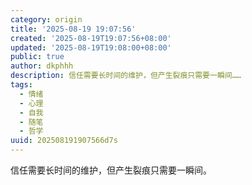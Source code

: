```yaml
---
category: origin
title: '2025-08-19 19:07:56'
created: '2025-08-19T19:07:56+08:00'
updated: '2025-08-19T19:08:00+08:00'
public: true
author: dkphhh
description: 信任需要长时间的维护，但产生裂痕只需要一瞬间……
tags:
  - 情绪
  - 心理
  - 自我
  - 随笔
  - 哲学
uuid: 202508191907566d7s
---
```


信任需要长时间的维护，但产生裂痕只需要一瞬间。
